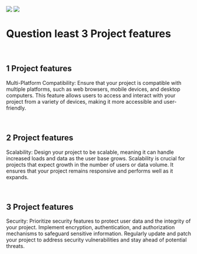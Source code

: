   <img src={https://i.ibb.co/zmNNh8K/6931239-29981.jpg} />
  <img src=" ../../public/img/6931239_29981.jpeg">
   <br>

   <h1 className=" text-2xl " > <span className=" text-2xl" > Question </span> least 3 Project features </h1>

   <br>

   <h2> 1 Project features </h2>
   <p> Multi-Platform Compatibility: Ensure that your project is compatible with multiple platforms, such as web browsers, mobile devices, and desktop computers. This feature allows users to access and interact with your project from a variety of devices, making it more accessible and user-friendly. </p>
 <br>

   <h2> 2 Project features </h2>
   <p> Scalability: Design your project to be scalable, meaning it can handle increased loads and data as the user base grows. Scalability is crucial for projects that expect growth in the number of users or data volume. It ensures that your project remains responsive and performs well as it expands. </p>

   <br>

   <h2> 3 Project features </h2>
   <p> Security: Prioritize security features to protect user data and the integrity of your project. Implement encryption, authentication, and authorization mechanisms to safeguard sensitive information. Regularly update and patch your project to address security vulnerabilities and stay ahead of potential threats. </p>
            
      
 